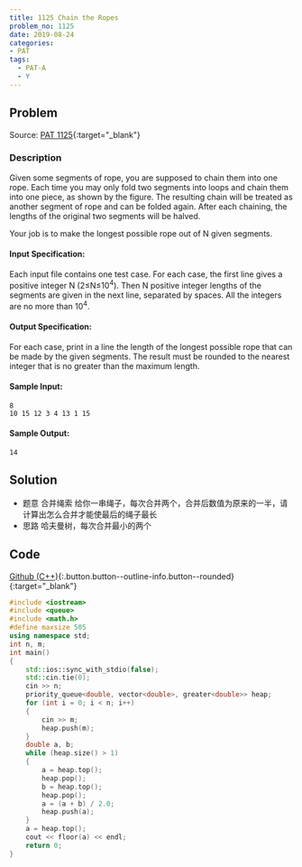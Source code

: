 ```yaml
---
title: 1125 Chain the Ropes
problem_no: 1125
date: 2019-08-24
categories:
- PAT
tags:
  - PAT-A
  - Y
---
```


<!--more-->

## Problem

Source: [PAT 1125](){:target="_blank"}

### Description

Given some segments of rope, you are supposed to chain them into one rope. Each time you may only fold two segments into
loops and chain them into one piece, as shown by the figure. The resulting chain will be treated as another segment of
rope and can be folded again. After each chaining, the lengths of the original two segments will be halved.

Your job is to make the longest possible rope out of N given segments.

#### Input Specification:

Each input file contains one test case. For each case, the first line gives a positive integer N (2≤N≤10<sup>4</sup>).
Then N positive integer lengths of the segments are given in the next line, separated by spaces. All the integers are no
more than 10<sup>4</sup>.

#### Output Specification:

For each case, print in a line the length of the longest possible rope that can be made by the given segments. The
result must be rounded to the nearest integer that is no greater than the maximum length.

#### Sample Input:

```
8
10 15 12 3 4 13 1 15
```

#### Sample Output:

```
14
```

## Solution

- 题意 合并绳索 给你一串绳子，每次合并两个，合并后数值为原来的一半，请计算出怎么合并才能使最后的绳子最长
- 思路 哈夫曼树，每次合并最小的两个

## Code

[Github (C++)](https://github.com/Alomerry/algorithm/blob/master/pat/a/){:.button.button--outline-info.button--rounded}{:target="_blank"}


```cpp
#include <iostream>
#include <queue>
#include <math.h>
#define maxsize 505
using namespace std;
int n, m;
int main()
{
    std::ios::sync_with_stdio(false);
    std::cin.tie(0);
    cin >> n;
    priority_queue<double, vector<double>, greater<double>> heap;
    for (int i = 0; i < n; i++)
    {
        cin >> m;
        heap.push(m);
    }
    double a, b;
    while (heap.size() > 1)
    {
        a = heap.top();
        heap.pop();
        b = heap.top();
        heap.pop();
        a = (a + b) / 2.0;
        heap.push(a);
    }
    a = heap.top();
    cout << floor(a) << endl;
    return 0;
}
```
